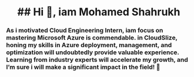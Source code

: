 <h1 align="center"><b>   ## Hi 👋, iam Mohamed Shahrukh</b></h1>
<h3 align="center> Cloud Engineer intern @ cloud slize</h3>
<img align="right" width="600" height="400"
src"https://www.corenttech.com/images/azure_stack_animation.gif">



 As i motivated Cloud Engineering Intern, iam focus on mastering Microsoft Azure is commendable. in CloudSlize, honing my skills in Azure deployment, management, and optimization will undoubtedly provide valuable experience. Learning from industry experts will accelerate my growth, and I’m sure i will make a significant impact in the field! 🚀 





<!--
**shahrukh200/shahrukh200** is a ✨ _special_ ✨ repository because its `README.md` (this file) appears on your GitHub profile.

Here are some ideas to get you started:

- 🔭 I’m currently working on ...
- 🌱 I’m currently learning ...
- 👯 I’m looking to collaborate on ...
- 🤔 I’m looking for help with ...
- 💬 Ask me about ...
- 📫 How to reach me: ...
- 😄 Pronouns: ...
- ⚡ Fun fact: ...
-->
